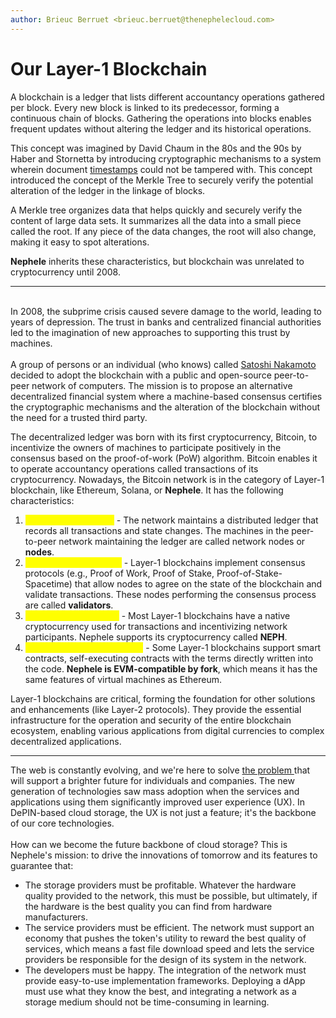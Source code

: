 ```yaml
---
author: Brieuc Berruet <brieuc.berruet@thenephelecloud.com>
---
```


# Our Layer-1 Blockchain

A blockchain is a ledger that lists different accountancy operations gathered per block. Every new block is linked to its predecessor, forming a continuous chain of blocks. Gathering the operations into blocks enables frequent updates without altering the ledger and its historical operations.

This concept was imagined by David Chaum in the 80s and the 90s by Haber and Stornetta by introducing cryptographic mechanisms to a system wherein document [timestamps](https://en.wikipedia.org/wiki/Timestamp) could not be tampered with. This concept introduced the concept of the Merkle Tree to securely verify the potential alteration of the ledger in the linkage of blocks.

A Merkle tree organizes data that helps quickly and securely verify the content of large data sets. It summarizes all the data into a small piece called the root. If any piece of the data changes, the root will also change, making it easy to spot alterations.

**Nephele** inherits these characteristics, but blockchain was unrelated to cryptocurrency until 2008.

***

\
In 2008, the subprime crisis caused severe damage to the world, leading to years of depression. The trust in banks and centralized financial authorities led to the imagination of new approaches to supporting this trust by machines.\
\
A group of persons or an individual (who knows) called [Satoshi Nakamoto](https://bitcoin.org/bitcoin.pdf) decided to adopt the blockchain with a public and open-source peer-to-peer network of computers. The mission is to propose an alternative decentralized financial system where a machine-based consensus certifies the cryptographic mechanisms and the alteration of the blockchain without the need for a trusted third party.&#x20;

The decentralized ledger was born with its first cryptocurrency, Bitcoin, to incentivize the owners of machines to participate positively in the consensus based on the proof-of-work (PoW) algorithm. Bitcoin enables it to operate accountancy operations called transactions of its cryptocurrency. Nowadays, the Bitcoin network is in the category of Layer-1 blockchain, like Ethereum, Solana, or **Nephele**. It has the following characteristics:

1. <mark style="color:yellow;">Decentralized Ledger</mark> _-_ The network maintains a distributed ledger that records all transactions and state changes. The machines in the peer-to-peer network maintaining the ledger are called network nodes or **nodes**.
2. <mark style="color:yellow;">Consensus Mechanism</mark> - Layer-1 blockchains implement consensus protocols (e.g., Proof of Work, Proof of Stake, Proof-of-Stake-Spacetime) that allow nodes to agree on the state of the blockchain and validate transactions. These nodes performing the consensus process are called **validators**.
3. <mark style="color:yellow;">Native Cryptocurrency</mark> - Most Layer-1 blockchains have a native cryptocurrency used for transactions and incentivizing network participants. Nephele supports its cryptocurrency called **NEPH**.
4. <mark style="color:yellow;">Smart Contract Functionality</mark> - Some Layer-1 blockchains support smart contracts, self-executing contracts with the terms directly written into the code. **Nephele is EVM-compatible by fork**, which means it has the same features of virtual machines as Ethereum.

Layer-1 blockchains are critical, forming the foundation for other solutions and enhancements (like Layer-2 protocols). They provide the essential infrastructure for the operation and security of the entire blockchain ecosystem, enabling various applications from digital currencies to complex decentralized applications.

***

The web is constantly evolving, and we're here to solve [the problem ](broken-reference)that will support a brighter future for individuals and companies. The new generation of technologies saw mass adoption when the services and applications using them significantly improved user experience (UX). In DePIN-based cloud storage, the UX is not just a feature; it's the backbone of our core technologies. \
\
How can we become the future backbone of cloud storage? This is Nephele's mission: to drive the innovations of tomorrow and its features to guarantee that:

* The storage providers must be profitable. Whatever the hardware quality provided to the network, this must be possible, but ultimately, if the hardware is the best quality you can find from hardware manufacturers.
* The service providers must be efficient. The network must support an economy that pushes the token's utility to reward the best quality of services, which means a fast file download speed and lets the service providers be responsible for the design of its system in the network.&#x20;
* The developers must be happy. The integration of the network must provide easy-to-use implementation frameworks. Deploying a dApp must use what they know the best, and integrating a network as a storage medium should not be time-consuming in learning.&#x20;

